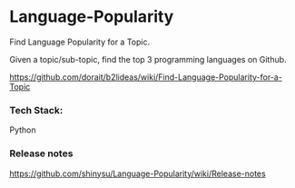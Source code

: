 # Language-Popularity

Find Language Popularity for a Topic. 

Given a topic/sub-topic, find the top 3 programming languages on Github.

https://github.com/dorait/b2lideas/wiki/Find-Language-Popularity-for-a-Topic

### Tech Stack:

Python

### Release notes

https://github.com/shinysu/Language-Popularity/wiki/Release-notes
